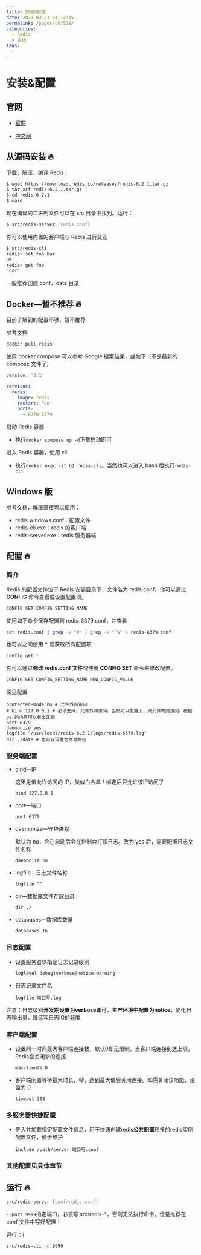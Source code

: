 ```yaml
---
title: 安装&配置
date: 2021-03-21 01:13:15
permalink: /pages/c0f528/
categories:
  - Redis
  - 高级
tags:
  -
---
```


# 安装&配置

## 官网

- [官网](https://redis.io)

- [中文网](http://www.redis.net.cn/)

## 从源码安装 🔥

下载、解压、编译 Redis：

```bash
$ wget https://download.redis.io/releases/redis-6.2.1.tar.gz
$ tar xzf redis-6.2.1.tar.gz
$ cd redis-6.2.1
$ make
```

现在编译的二进制文件可以在 src 目录中找到。运行：

```bash
$ src/redis-server [redis.conf]
```

你可以使用内置的客户端与 Redis 进行交互

```bash
$ src/redis-cli
redis> set foo bar
OK
redis> get foo
"bar"
```

一般推荐创建 conf、data 目录

## Docker—暂不推荐 🔥

目前了解到的配置不够，暂不推荐

参考[文档](https://hub.docker.com/_/redis/)

```bash
docker pull redis
```

使用 docker compose 可以参考 Google 搜索结果，或如下（不是最新的 compose 文件了）

```yml
version: '3.1'

services:
  redis:
    image: redis
    restart: 'no'
    ports:
      - 6379:6379
```

启动 Redis 容器

- 执行`docker compose up -d`下载启动即可

进入 Redis 容器，使用 cli

- 执行`docker exec -it b2 redis-cli`。当然也可以进入 bash 后执行`redis-cli`

## Windows 版

参考[文档](https://www.redis.net.cn/tutorial/3503.html)，解压直接可以使用：

- redis.windows.conf：配置文件
- redis-cli.exe：redis 的客户端
- redis-server.exe：redis 服务器端

## 配置 🔥

### 简介

Redis 的配置文件位于 Redis 安装目录下，文件名为 redis.conf。你可以通过 **CONFIG** 命令查看或设置配置项。

```bash
CONFIG GET CONFIG_SETTING_NAME
```

使用如下命令保存配置到 redis-6379.conf，并查看

```bash
cat redis.conf | grep -v "#" | grep -v "^$" > redis-6379.conf
```

也可以之间使用 **\*** 号获取所有配置项

```bash
config get *
```

你可以通过**修改 redis.conf 文件**或使用 **CONFIG SET** 命令来修改配置。

```bash
CONFIG SET CONFIG_SETTING_NAME NEW_CONFIG_VALUE
```



常见配置

```
protected-mode no # 允许外网访问
# bind 127.0.0.1 # 必须去掉，允许外网访问。当然可以配置上，只允许内网访问。根据 ps 的内容可以看出区别
port 6379
daemonize yes
logfile "/usr/local/redis-6.2.1/logs/redis-6379.log"
dir ./data # 也可以设置为绝对路径
```



### 服务端配置

*   bind—IP

    这里是值允许访问的 IP，类似白名单！绑定后只允许该IP访问了

    ```
    bind 127.0.0.1
    ```

*   port—端口

    ```
    port 6379
    ```

*   daemonize—守护进程

    默认为 no，会在启动后会在控制台打印日志。改为 yes 后，需要配置日志文件名称

    ```
    daemonize no
    ```

*   logfile—日志文件名称

    ```
    logfile ""
    ```

*   dir—数据库文件存放目录

    ```
    dir ./
    ```

*   databases—数据库数量

    ```
    databases 16
    ```

    



### 日志配置

*   设置服务器以指定日志记录级别

    ```
    loglevel debug|verbose|notice|warning
    ```

*   日志记录文件名

    ```
    logfile 端口号.log
    ```

注意：日志级别**开发期设置为verbose即可**，**生产环境中配置为notice**，简化日志输出量，降低写日志IO的频度





### 客户端配置

*   设置同一时间最大客户端连接数，默认0即无限制。当客户端连接到达上限，Redis会关闭新的连接

    ```
    maxclients 0
    ```

*   客户端闲置等待最大时长，秒，达到最大值后关闭连接。如需关闭该功能，设置为 0

    ```
    timeout 300
    ```



### 多服务器快捷配置

*   导入并加载指定配置文件信息，用于快速创建redis**公共配置**较多的redis实例配置文件，便于维护

    ```
    include /path/server-端口号.conf
    ```

    

### 其他配置见具体章节



## 运行 🔥

```bash
src/redis-server [conf/redis.conf]
```

`--port 9999`指定端口，必须写 src/redis-\*，否则无法执行命令。但是推荐在 conf 文件中写好配置！

运行 cli

```bash
src/redis-cli -p 9999
```
